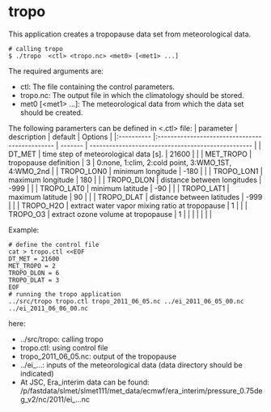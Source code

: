 # tropo

This application creates a tropopause data set from meteorological data.

```
# calling tropo
$ ./tropo  <ctl> <tropo.nc> <met0> [<met1> ...]
```
The required arguments are:
* ctl: The file containing the control parameters.
* tropo.nc: The output file in which the climatology should be stored.
* met0 \[\<met1\> ...\]: The meteorological data from which the data set should be created.

The following paramerters can be defined in <.ctl> file:
| parameter  | description                                    | default | Options                                            |
|:---------- |:---------------------------------------------- | ------- | -------------------------------------------------- |
| DT_MET     | time step of meteorological data [s].          | 21600   |                                                    |
| MET_TROPO  | tropopause definition                          | 3       | 0:none, 1:clim, 2:cold point, 3:WMO_1ST, 4:WMO_2nd |
| TROPO_LON0 | minimum longitude                              | -180    |                                                    |
| TROPO_LON1 | maximum longitude                              | 180     |                                                    |
| TROPO_DLON | distance between longitudes                    | -999    |                                                    |
| TROPO_LAT0 | minimum latitude                               | -90     |                                                    |
| TROPO_LAT1 | maximum latitude                               | 90      |                                                    |
| TROPO_DLAT | distance between latitudes                     | -999    |                                                    |
| TROPO_H2O  | extract water vapor mixing ratio at tropopause | 1       |                                                    |
| TROPO_O3   | extract ozone volume at tropopause             | 1       |                                                    |
|            |                                                |         |                                                    |

Example:
```
# define the control file
cat > tropo.ctl <<EOF
DT_MET = 21600  
MET_TROPO = 2
TROPO_DLON = 6
TROPO_DLAT = 3
EOF
# running the tropo application
../src/tropo tropo.ctl tropo_2011_06_05.nc ../ei_2011_06_05_00.nc ../ei_2011_06_06_00.nc
```
here:
* ../src/tropo: calling tropo
* tropo.ctl: using control file
* tropo_2011_06_05.nc: output of the tropopause 
* ../ei_...: inputs of the meteorological data (data directory should be indicated)
* At JSC, Era_interim data can be found: /p/fastdata/slmet/slmet111/met_data/ecmwf/era_interim/pressure_0.75deg_v2/nc/2011/ei_...nc